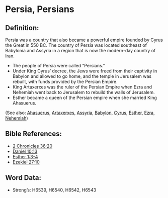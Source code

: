 # Persia, Persians

## Definition:

Persia was a country that also became a powerful empire founded by Cyrus the Great in 550 BC. The country of Persia was located southeast of Babylonia and Assyria in a region that is now the modern-day country of Iran.

* The people of Persia were called “Persians.”
* Under King Cyrus’ decree, the Jews were freed from their captivity in Babylon and allowed to go home, and the temple in Jerusalem was rebuilt, with funds provided by the Persian Empire.
* King Artaxerxes was the ruler of the Persian Empire when Ezra and Nehemiah went back to Jerusalem to rebuild the walls of Jerusalem.
* Esther became a queen of the Persian empire when she married King Ahasuerus.

(See also: [Ahasuerus](../names/ahasuerus.md), [Artaxerxes](../names/artaxerxes.md), [Assyria](../names/assyria.md), [Babylon](../names/babylon.md), [Cyrus](../names/cyrus.md), [Esther](../names/esther.md), [Ezra](../names/ezra.md), [Nehemiah](../names/nehemiah.md))

## Bible References:

* [2 Chronicles 36:20](rc://en/tn/help/2ch/36/20)
* [Daniel 10:13](rc://en/tn/help/dan/10/13)
* [Esther 1:3-4](rc://en/tn/help/est/01/03)
* [Ezekiel 27:10](rc://en/tn/help/ezk/27/10)

## Word Data:

* Strong’s: H6539, H6540, H6542, H6543
